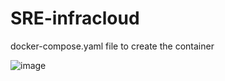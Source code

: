 # SRE-infracloud

docker-compose.yaml file to create the container

![image](https://user-images.githubusercontent.com/59804934/123420502-3e03fb80-d5d9-11eb-9bb9-7b7113bd57a2.png)
